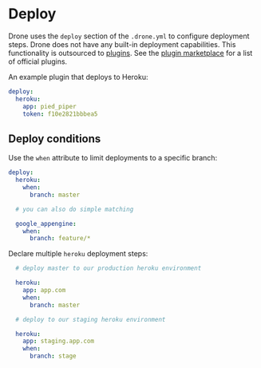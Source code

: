 # Deploy

Drone uses the `deploy` section of the `.drone.yml` to configure deployment steps. Drone does not have any built-in deployment capabilities. This functionality is outsourced to [plugins](http://addons.drone.io). See the [plugin marketplace](http://addons.drone.io) for a list of official plugins.

An example plugin that deploys to Heroku:

```yaml
deploy:
  heroku:
    app: pied_piper
    token: f10e2821bbbea5
```

## Deploy conditions

Use the `when` attribute to limit deployments to a specific branch:

```yaml
deploy:
  heroku:
    when:
      branch: master

  # you can also do simple matching

  google_appengine:
    when:
      branch: feature/*
```

Declare multiple `heroku` deployment steps:

```yaml
  # deploy master to our production heroku environment

  heroku:
    app: app.com
    when:
      branch: master

  # deploy to our staging heroku environment

  heroku:
    app: staging.app.com
    when:
      branch: stage
```
